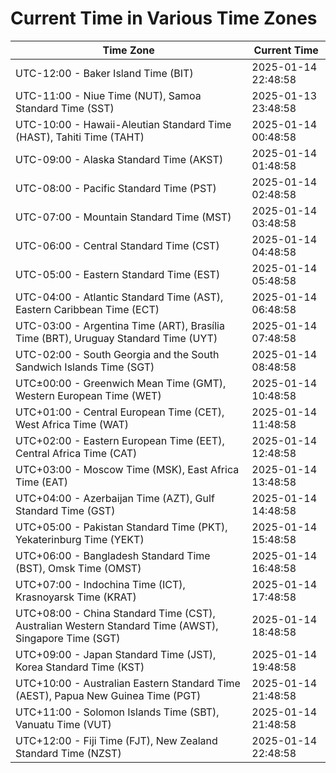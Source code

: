 # Current Time in Various Time Zones

| Time Zone | Current Time |
|-----------|--------------|
| UTC-12:00 - Baker Island Time (BIT) | 2025-01-14 22:48:58 |
| UTC-11:00 - Niue Time (NUT), Samoa Standard Time (SST) | 2025-01-13 23:48:58 |
| UTC-10:00 - Hawaii-Aleutian Standard Time (HAST), Tahiti Time (TAHT) | 2025-01-14 00:48:58 |
| UTC-09:00 - Alaska Standard Time (AKST) | 2025-01-14 01:48:58 |
| UTC-08:00 - Pacific Standard Time (PST) | 2025-01-14 02:48:58 |
| UTC-07:00 - Mountain Standard Time (MST) | 2025-01-14 03:48:58 |
| UTC-06:00 - Central Standard Time (CST) | 2025-01-14 04:48:58 |
| UTC-05:00 - Eastern Standard Time (EST) | 2025-01-14 05:48:58 |
| UTC-04:00 - Atlantic Standard Time (AST), Eastern Caribbean Time (ECT) | 2025-01-14 06:48:58 |
| UTC-03:00 - Argentina Time (ART), Brasília Time (BRT), Uruguay Standard Time (UYT) | 2025-01-14 07:48:58 |
| UTC-02:00 - South Georgia and the South Sandwich Islands Time (SGT) | 2025-01-14 08:48:58 |
| UTC±00:00 - Greenwich Mean Time (GMT), Western European Time (WET) | 2025-01-14 10:48:58 |
| UTC+01:00 - Central European Time (CET), West Africa Time (WAT) | 2025-01-14 11:48:58 |
| UTC+02:00 - Eastern European Time (EET), Central Africa Time (CAT) | 2025-01-14 12:48:58 |
| UTC+03:00 - Moscow Time (MSK), East Africa Time (EAT) | 2025-01-14 13:48:58 |
| UTC+04:00 - Azerbaijan Time (AZT), Gulf Standard Time (GST) | 2025-01-14 14:48:58 |
| UTC+05:00 - Pakistan Standard Time (PKT), Yekaterinburg Time (YEKT) | 2025-01-14 15:48:58 |
| UTC+06:00 - Bangladesh Standard Time (BST), Omsk Time (OMST) | 2025-01-14 16:48:58 |
| UTC+07:00 - Indochina Time (ICT), Krasnoyarsk Time (KRAT) | 2025-01-14 17:48:58 |
| UTC+08:00 - China Standard Time (CST), Australian Western Standard Time (AWST), Singapore Time (SGT) | 2025-01-14 18:48:58 |
| UTC+09:00 - Japan Standard Time (JST), Korea Standard Time (KST) | 2025-01-14 19:48:58 |
| UTC+10:00 - Australian Eastern Standard Time (AEST), Papua New Guinea Time (PGT) | 2025-01-14 21:48:58 |
| UTC+11:00 - Solomon Islands Time (SBT), Vanuatu Time (VUT) | 2025-01-14 21:48:58 |
| UTC+12:00 - Fiji Time (FJT), New Zealand Standard Time (NZST) | 2025-01-14 22:48:58 |

